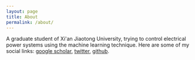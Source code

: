 ```yaml
---
layout: page
title: About
permalink: /about/
---
```


A graduate student of Xi'an Jiaotong University, trying to control electrical power systems using the machine learning technique. 
Here are some of my social links: [google scholar](https://scholar.google.com/citations?user=lx9lPNcAAAAJ&hl=zh-CN), [twitter](https://twitter.com/fishbear6), [github](https://github.com/yuxionghuang).
